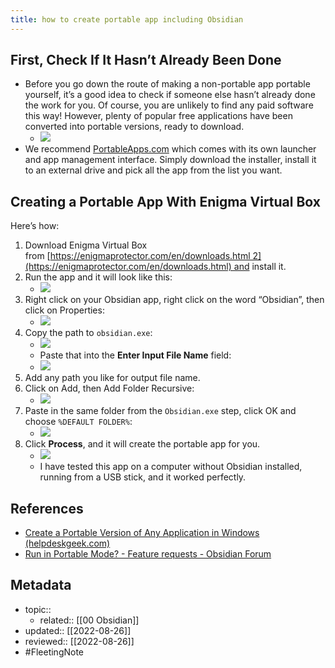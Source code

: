 ```yaml
---
title: how to create portable app including Obsidian
---
```


## **First, Check If It Hasn’t Already Been Done**
- Before you go down the route of making a non-portable app portable yourself, it’s a good idea to check if someone else hasn’t already done the work for you. Of course, you are unlikely to find any paid software this way! However, plenty of popular free applications have been converted into portable versions, ready to download. 
	- ![](https://helpdeskgeek.com/wp-content/pictures/2019/11/Portable-Apps-Website.jpg)
- We recommend [PortableApps.com](https://portableapps.com/) which comes with its own launcher and app management interface. Simply download the installer, install it to an external drive and pick all the app from the list you want.
## **Creating a Portable App With Enigma Virtual Box**

Here’s how:
1. Download Enigma Virtual Box from [https://enigmaprotector.com/en/downloads.html 2](https://enigmaprotector.com/en/downloads.html) and install it.
2. Run the app and it will look like this:
	- ![](https://i.imgur.com/VZUvOXu.png)
3. Right click on your Obsidian app, right click on the word “Obsidian”, then click on Properties:
	- ![](https://i.imgur.com/ipcIGNx.png)
4. Copy the path to `obsidian.exe`:
	- ![](https://i.imgur.com/b84BJU5.png)
	- Paste that into the **Enter Input File Name** field:
	- ![](https://i.imgur.com/JnDq0fj.png)
5. Add any path you like for output file name.
6. Click on Add, then Add Folder Recursive:
	- ![](https://i.imgur.com/4rAJeWo.png)
7. Paste in the same folder from the `Obsidian.exe` step, click OK and choose `%DEFAULT FOLDER%`:
	- ![](https://i.imgur.com/Q7pfr9a.png)
8. Click **Process**, and it will create the portable app for you.
	- ![](https://i.imgur.com/oEqMMBQ.png)
	- I have tested this app on a computer without Obsidian installed, running from a USB stick, and it worked perfectly.

## References
- [Create a Portable Version of Any Application in Windows (helpdeskgeek.com)](https://helpdeskgeek.com/how-to/create-a-portable-version-of-any-application-in-windows/)
- [Run in Portable Mode? - Feature requests - Obsidian Forum](https://forum.obsidian.md/t/run-in-portable-mode/915/69)

## Metadata
- topic:: 
	- related:: [[00 Obsidian]]
- updated:: [[2022-08-26]]
- reviewed:: [[2022-08-26]]
- #FleetingNote 
